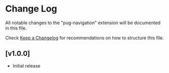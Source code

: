 # Change Log

All notable changes to the "pug-navigation" extension will be documented in this file.

Check [Keep a Changelog](http://keepachangelog.com/) for recommendations on how to structure this file.

## [v1.0.0]

- Initial release
